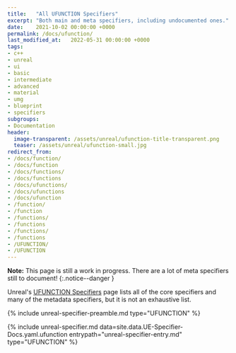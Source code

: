 ```yaml
---
title:   "All UFUNCTION Specifiers"
excerpt: "Both main and meta specifiers, including undocumented ones."
date:    2021-10-02 00:00:00 +0000
permalink: /docs/ufunction/
last_modified_at:   2022-05-31 00:00:00 +0000
tags:
- c++
- unreal
- ui
- basic
- intermediate
- advanced
- material
- umg
- blueprint
- specifiers
subgroups:
- Documentation
header:
  image-transparent: /assets/unreal/ufunction-title-transparent.png
  teaser: /assets/unreal/ufunction-small.jpg
redirect_from:
- /docs/function/
- /docs/function
- /docs/functions/
- /docs/functions
- /docs/ufunctions/
- /docs/ufunctions
- /docs/ufunction
- /function/
- /function
- /functions/
- /functions
- /functions/
- /functions
- /UFUNCTION/
- /UFUNCTION
---
```


**Note:** This page is still a work in progress. There are a lot of meta
specifiers still to document!
{:.notice--danger }

Unreal's [UFUNCTION Specifiers](https://docs.unrealengine.com/4.26/en-US/ProgrammingAndScripting/GameplayArchitecture/Functions/)
page lists all of the core specifiers and many of the metadata specifiers, but
it is not an exhaustive list.

{%
include unreal-specifier-preamble.md
type="UFUNCTION"
%}

{%
include unreal-specifier.md
data=site.data.UE-Specifier-Docs.yaml.ufunction
entrypath="unreal-specifier-entry.md"
type="UFUNCTION"
%}
